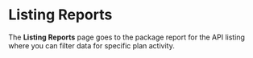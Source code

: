 ﻿---
sidebar_position: 4
---

# Listing Reports

<head>
  <meta name="guidename" content="API Management"/>
  <meta name="context" content="GUID-37498e0d-4ae8-4222-b857-560feb57c5f8"/>
</head>

The **Listing Reports** page goes to the package report for the API listing where you can filter data for specific plan activity.
